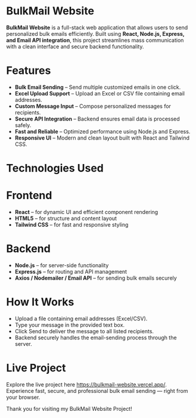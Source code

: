# BulkMail Website
**BulkMail Website** is a full-stack web application that allows users to send personalized bulk emails efficiently. Built using **React, Node.js, Express, and Email API integration**, this project streamlines mass communication with a clean interface and secure backend functionality.

# Features
- **Bulk Email Sending** – Send multiple customized emails in one click.
- **Excel Upload Support** – Upload an Excel or CSV file containing email addresses.
- **Custom Message Input** – Compose personalized messages for recipients.
- **Secure API Integration** – Backend ensures email data is processed safely.
- **Fast and Reliable** – Optimized performance using Node.js and Express.
- **Responsive UI** – Modern and clean layout built with React and Tailwind CSS.

# Technologies Used
# Frontend
- **React** – for dynamic UI and efficient component rendering
- **HTML5** – for structure and content layout
- **Tailwind CSS** – for fast and responsive styling

# Backend
- **Node.js** – for server-side functionality
- **Express.js** – for routing and API management
- **Axios / Nodemailer / Email API** – for sending bulk emails securely

# How It Works
- Upload a file containing email addresses (Excel/CSV).
- Type your message in the provided text box.
- Click Send to deliver the message to all listed recipients.
- Backend securely handles the email-sending process through the server.

# Live Project

Explore the live project here https://bulkmail-website.vercel.app/. Experience fast, secure, and professional bulk email sending — right from your browser.

Thank you for visiting my BulkMail Website Project!
